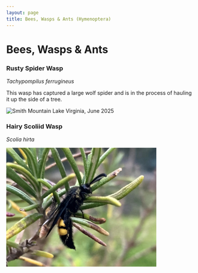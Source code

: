 ```yaml
---
layout: page
title: Bees, Wasps & Ants (Hymenoptera)
---
```


# Bees, Wasps & Ants

### Rusty Spider Wasp
*Tachypompilus ferrugineus*

This wasp has captured a large wolf spider and is in the process of hauling it up the side of a tree.

<img src="{{site.baseurl}}/assets/images/Hymenoptera/rusty_spider_wasp.jpg" title="Smith Mountain Lake Virginia, June 2025" width = 400>

### Hairy Scoliid Wasp
*Scolia hirta*

<img src="/assets/images/Hymenoptera/Hairy Scoliid Wasp.jpg" title="Switzerland, June 2025" width=400>

